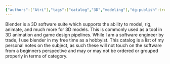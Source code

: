 ```yaml
---
{"authors":["Atri"],"tags":["catalog","3D","modeling"],"dg-publish":true,"dg-pinned":true,"permalink":"/tech/3-d-software/blender/blender/","pinned":true,"dgPassFrontmatter":true,"noteIcon":"","created":"2024-03-19T16:20:02.016-04:00","updated":"2024-03-19T16:26:27.641-04:00"}
---
```


Blender is a 3D software suite which supports the ability to model, rig, animate, and much more for 3D models. This is commonly used as a tool in 3D animation and game design pipelines. While I am a software engineer by trade, I use blender in my free time as a hobbyist. This catalog is a list of my personal notes on the subject, as such these will not touch on the software from a beginners perspective and may or may not be ordered or grouped properly in terms of category.




